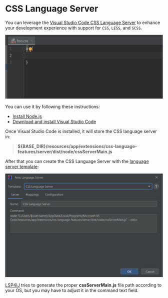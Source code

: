 # CSS Language Server

You can leverage the [Visual Studio Code CSS Language Server](https://github.com/microsoft/vscode-css-languageservice) to enhance your development experience with support for `CSS`, `LESS`, and `SCSS`.

![CSS demo](../images/user-defined-ls/CSSServerDemo.gif)

You can use it by following these instructions:
* [Install Node.js](https://nodejs.org/en/download)
* [Download and install Visual Studio Code](https://code.visualstudio.com/download)

Once Visual Studio Code is installed, it will store the CSS language server in:
> **${BASE_DIR}/resources/app/extensions/css-language-features/server/dist/node/cssServerMain.js**

After that you can create the CSS Language Server with the [language server template](../UserDefinedLanguageServer.md#using-template):

![CSS server dialog](../images/user-defined-ls/CSSServerDialog.png)

[LSP4IJ](https://github.com/redhat-developer/lsp4ij) tries to generate the proper **cssServerMain.js** file path according to your OS, but you may have to adjust it
in the command text field.